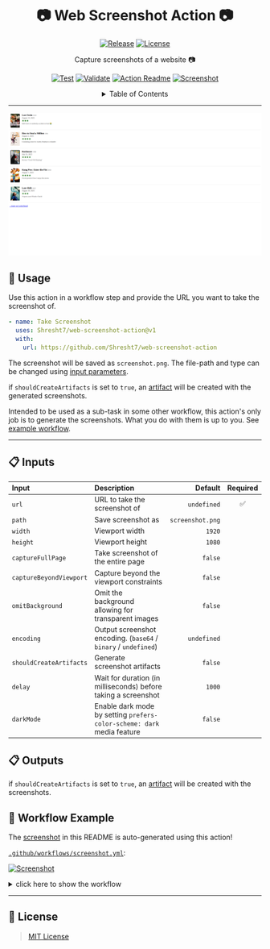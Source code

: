 <!-- ===================== -->
<!-- WEB SCREENSHOT ACTION -->
<!-- ===================== -->

<h1 align='center'>
  📷 Web Screenshot Action 📷
</h1>

<!-- REPOSITORY BADGES -->
<!-- ================= -->

<div align='center'>

[![Release](https://img.shields.io/github/v/release/Shresht7/web-screenshot-action?style=for-the-badge)](https://github.com/Shresht7/web-screenshot-action/releases)
[![License](https://img.shields.io/github/license/Shresht7/web-screenshot-action?style=for-the-badge)](./LICENSE)

</div>

<!-- DESCRIPTION -->
<!-- =========== -->

<p align='center'>
  <!-- slot: description -->
Capture screenshots of a website 📷
<!-- /slot -->
</p>

<!-- WORKFLOW BADGES -->
<!-- =============== -->

<div align='center'>

[![Test](https://github.com/Shresht7/web-screenshot-action/actions/workflows/test.yml/badge.svg)](https://github.com/Shresht7/web-screenshot-action/actions/workflows/test.yml)
[![Validate](https://github.com/Shresht7/web-screenshot-action/actions/workflows/validate.yml/badge.svg)](https://github.com/Shresht7/web-screenshot-action/actions/workflows/validate.yml)
[![Action Readme](https://github.com/Shresht7/web-screenshot-action/actions/workflows/action-readme.yml/badge.svg)](https://github.com/Shresht7/web-screenshot-action/actions/workflows/action-readme.yml)
[![Screenshot](https://github.com/Shresht7/web-screenshot-action/actions/workflows/screenshot.yml/badge.svg)](https://github.com/Shresht7/web-screenshot-action/actions/workflows/screenshot.yml)

</div>

<!-- TABLE OF CONTENTS -->
<!-- ================= -->

<details>

<summary align='center'>Table of Contents</summary>

- [📖 Usage](#-usage)
- [📋 Inputs](#-inputs)
- [📋 Outputs](#-outputs)
- [📄 Workflow Example](#-workflow-example)
- [📑 License](#-license)

</details>

---

![Example-Screenshot](./screenshot.png)

<!-- USAGE -->
<!-- ===== -->

## 📖 Usage

Use this action in a workflow step and provide the URL you want to take the screenshot of.

```yaml
- name: Take Screenshot
  uses: Shresht7/web-screenshot-action@v1
  with:
    url: https://github.com/Shresht7/web-screenshot-action
```

The screenshot will be saved as `screenshot.png`. The file-path and type can be changed using [input parameters](#-inputs).

if `shouldCreateArtifacts` is set to `true`, an [artifact](https://help.github.com/en/actions/configuring-and-managing-workflows/persisting-workflow-data-using-artifacts) will be created with the generated screenshots.

Intended to be used as a sub-task in some other workflow, this action's only job is to generate the screenshots. What you do with them is up to you. See [example workflow](#-workflow-example).

---

## 📋 Inputs

<!-- slot: inputs -->
| Input                   | Description                                                            |          Default | Required |
| :---------------------- | :--------------------------------------------------------------------- | ---------------: | :------: |
| `url`                   | URL to take the screenshot of                                          |      `undefined` |     ✅    |
| `path`                  | Save screenshot as                                                     | `screenshot.png` |          |
| `width`                 | Viewport width                                                         |           `1920` |          |
| `height`                | Viewport height                                                        |           `1080` |          |
| `captureFullPage`       | Take screenshot of the entire page                                     |          `false` |          |
| `captureBeyondViewport` | Capture beyond the viewport constraints                                |          `false` |          |
| `omitBackground`        | Omit the background allowing for transparent images                    |          `false` |          |
| `encoding`              | Output screenshot encoding. (`base64` / `binary` / `undefined`)        |      `undefined` |          |
| `shouldCreateArtifacts` | Generate screenshot artifacts                                          |          `false` |          |
| `delay`                 | Wait for duration (in milliseconds) before taking a screenshot         |           `1000` |          |
| `darkMode`              | Enable dark mode by setting `prefers-color-scheme: dark` media feature |          `false` |          |
<!-- /slot -->

## 📋 Outputs

if `shouldCreateArtifacts` is set to `true`, an [artifact](https://help.github.com/en/actions/configuring-and-managing-workflows/persisting-workflow-data-using-artifacts) will be created with the screenshots.

<!-- slot: outputs -->

<!-- /slot -->

## 📄 Workflow Example

The [screenshot](#-web-screenshot-action) in this README is auto-generated using this action!

[`.github/workflows/screenshot.yml`](./.github/workflows/screenshot.yml):

[![Screenshot](https://github.com/Shresht7/web-screenshot-action/actions/workflows/screenshot.yml/badge.svg)](https://github.com/Shresht7/web-screenshot-action/actions/workflows/screenshot.yml)


<!-- WORKFLOW EXAMPLE -->
<!-- ================ -->

<details>

<summary>
  click here to show the workflow
</summary>

<br />

<!-- slot: example,          prepend: ```yaml, append: ``` -->
```yaml
# ============================
#         SCREENSHOT
# ----------------------------
# Take screenshot of a website
# ============================

name: Screenshot

# Activation Events
# =================

on:
  workflow_dispatch: # When a workflow event is dispatched manually

# Jobs
# ====

jobs:
  screenshot:
    runs-on: ubuntu-latest

    name: Screenshot
    steps:
      # Actions/Checkout ✅
      # ===================

      # Required for GITHUB_WORKSPACE
      - name: Checkout
        uses: actions/checkout@v3

      # Take Screenshots 📷
      # ===================

      - name: Screenshot
        uses: Shresht7/web-screenshot-action@v1
        id: screenshot
        with:
          url: https://lb-embed-content.bokonon.dev/?username=laminthurein
          path: screenshot.png
          width: 800vw
          height: 100vh
          
      - name: Screenshot-Light
        uses: Shresht7/web-screenshot-action@v1
        id: screenshot-light
        with:
          url: https://lb-embed-content.bokonon.dev/?username=laminthurein
          path: screenshots/screenshot-light.png
          width: 800
          height: 100

      - name: Screenshot-Dark
        uses: Shresht7/web-screenshot-action@v1
        id: screenshot-dark
        with:
          url: https://lb-embed-content.bokonon.dev/?username=laminthurein
          path: screenshots/screenshot-dark.png
          darkMode: true

      # Push to Main 🌐
      # ===============

      # Check if there are any changes in the current-working-directory
      - name: check for changes
        id: git-diff
        run: |
          if git diff --exit-code; then
          echo "changes_exist::false" 
          else
          echo "changes_exist::true" 
          fi

      - name: add, commit and push
        if: ${{ steps.git-diff.outputs.changes_exist == 'true' }}
        run: |
          git config user.name 'github-actions[bot]'
          git config user.email 'github-actions[bot]@users.noreply.github.com'
          git add .
          git commit -m 'Update screenshot 📷'
          git push

```
<!-- /slot -->

</details>

---

<!-- LICENSE -->
<!-- ======= -->

## 📑 License

> [MIT License](./LICENSE)